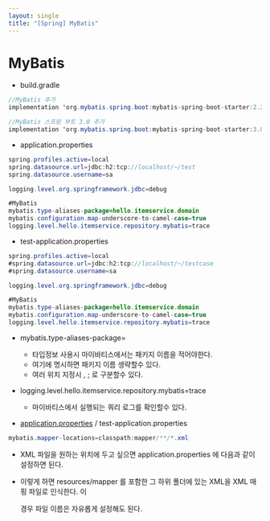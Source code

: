 ```yaml
---
layout: single
title: "[Spring] MyBatis"
---
```


# MyBatis

- build.gradle

```java
//MyBatis 추가
implementation 'org.mybatis.spring.boot:mybatis-spring-boot-starter:2.2.0'

//MyBatis 스프링 부트 3.0 추가
implementation 'org.mybatis.spring.boot:mybatis-spring-boot-starter:3.0.1'
```

- application.properties

```java
spring.profiles.active=local
spring.datasource.url=jdbc:h2:tcp://localhost/~/test
spring.datasource.username=sa

logging.level.org.springframework.jdbc=debug

#MyBatis
mybatis.type-aliases-package=hello.itemservice.domain
mybatis.configuration.map-underscore-to-camel-case=true
logging.level.hello.itemservice.repository.mybatis=trace
```

- test-application.properties

```java
spring.profiles.active=local
#spring.datasource.url=jdbc:h2:tcp://localhost/~/testcase
#spring.datasource.username=sa

logging.level.org.springframework.jdbc=debug

#MyBatis
mybatis.type-aliases-package=hello.itemservice.domain
mybatis.configuration.map-underscore-to-camel-case=true
logging.level.hello.itemservice.repository.mybatis=trace
```

- mybatis.type-aliases-package=
    - 타입정보 사용시 마이바티스에서는 패키지 이름을 적어야한다.
    - 여기에 명시하면 패키지 이름 생략할수 있다.
    - 여러 위치 지정시 , ; 로 구분할수 있다.
- logging.level.hello.itemservice.repository.mybatis=trace
    - 마이바티스에서 실행되는 쿼리 로그를 확인할수 있다.

- [application.properties](http://application.properties) / test-application.properties

```java
mybatis.mapper-locations=classpath:mapper/**/*.xml
```

- XML 파일을 원하는 위치에 두고 싶으면 application.properties 에 다음과 같이 설정하면 된다.
- 이렇게 하면 resources/mapper 를 포함한 그 하위 폴더에 있는 XML을 XML 매핑 파일로 인식한다. 이
  
    경우 파일 이름은 자유롭게 설정해도 된다.
